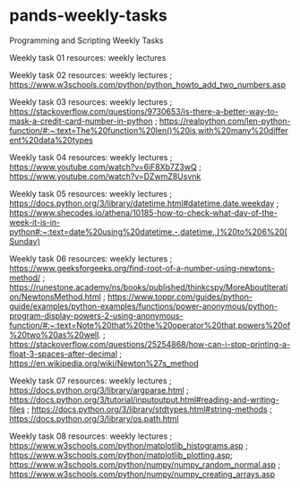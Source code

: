 # pands-weekly-tasks
Programming and Scripting Weekly Tasks

Weekly task 01 resources:
weekly lectures

Weekly task 02 resources:
weekly lectures ; https://www.w3schools.com/python/python_howto_add_two_numbers.asp

Weekly task 03 resources:
weekly lectures ; https://stackoverflow.com/questions/9730653/is-there-a-better-way-to-mask-a-credit-card-number-in-python ; https://realpython.com/len-python-function/#:~:text=The%20function%20len()%20is,with%20many%20different%20data%20types

Weekly task 04 resources:
weekly lectures ; https://www.youtube.com/watch?v=6iF8Xb7Z3wQ ; https://www.youtube.com/watch?v=DZwmZ8Usvnk

Weekly task 05 resources:
weekly lectures ; https://docs.python.org/3/library/datetime.html#datetime.date.weekday ; https://www.shecodes.io/athena/10185-how-to-check-what-day-of-the-week-it-is-in-python#:~:text=date%20using%20datetime.-,datetime.,)%20to%206%20(Sunday)

Weekly task 06 resources:
weekly lectures ; https://www.geeksforgeeks.org/find-root-of-a-number-using-newtons-method/ ; https://runestone.academy/ns/books/published/thinkcspy/MoreAboutIteration/NewtonsMethod.html ; https://www.toppr.com/guides/python-guide/examples/python-examples/functions/power-anonymous/python-program-display-powers-2-using-anonymous-function/#:~:text=Note%20that%20the%20operator%20that,powers%20of%20two%20as%20well. ; https://stackoverflow.com/questions/25254868/how-can-i-stop-printing-a-float-3-spaces-after-decimal ; https://en.wikipedia.org/wiki/Newton%27s_method

Weekly task 07 resources:
weekly lectures ; https://docs.python.org/3/library/argparse.html ; https://docs.python.org/3/tutorial/inputoutput.html#reading-and-writing-files ; https://docs.python.org/3/library/stdtypes.html#string-methods ; https://docs.python.org/3/library/os.path.html

Weekly task 08 resources:
weekly lectures ; https://www.w3schools.com/python/matplotlib_histograms.asp ; https://www.w3schools.com/python/matplotlib_plotting.asp; https://www.w3schools.com/python/numpy/numpy_random_normal.asp ; https://www.w3schools.com/python/numpy/numpy_creating_arrays.asp